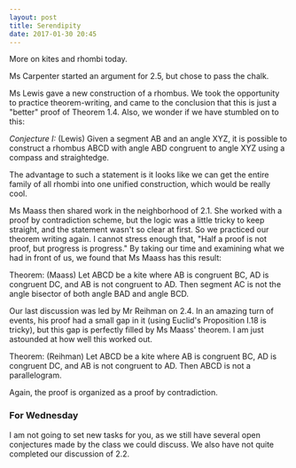 ```yaml
---
layout: post
title: Serendipity
date: 2017-01-30 20:45
---
```


More on kites and rhombi today.

Ms Carpenter started an argument for 2.5, but chose to pass the chalk.

Ms Lewis gave a new construction of a rhombus. We took the opportunity to
practice theorem-writing, and came to the conclusion that this is just a
"better" proof of Theorem 1.4. Also, we wonder if we have stumbled on to this:

*Conjecture I:* (Lewis) Given a segment AB and an angle XYZ, it is possible
to construct a rhombus ABCD with angle ABD congruent to angle XYZ using a
compass and straightedge.

The advantage to such a statement is it looks like we can get the entire
family of all rhombi into one unified construction, which would be really cool.

Ms Maass then shared work in the neighborhood of 2.1. She worked with a proof
by contradiction scheme, but the logic was a little tricky to keep straight, and
the statement wasn't so clear at first. So we practiced our theorem writing
again. I cannot stress enough that, "Half a proof is not proof, but progress is
progress." By taking our time and examining what we had in front of us, we
found that Ms Maass has this result:

Theorem: (Maass) Let ABCD be a kite where AB is congruent BC, AD is congruent
DC, and AB is not congruent to AD. Then segment AC is not the angle bisector of
both angle BAD and angle BCD.

Our last discussion was led by Mr Reihman on 2.4. In an amazing turn of events,
his proof had a small gap in it (using Euclid's Proposition I.18 is tricky), but
this gap is perfectly filled by Ms Maass' theorem. I am just astounded at how
well this worked out.

Theorem: (Reihman) Let ABCD be a kite where AB is congruent BC, AD is congruent
DC, and AB is not congruent to AD. Then ABCD is not a parallelogram.

Again, the proof is organized as a proof by contradiction.

### For Wednesday

I am not going to set new tasks for you, as we still have several open
conjectures made by the class we could discuss. We also have not quite completed
our discussion of 2.2.

